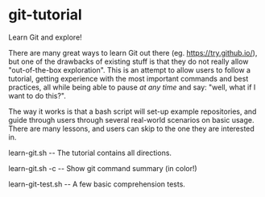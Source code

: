 # git-tutorial
Learn Git and explore!

There are many great ways to learn Git out there 
(eg. https://try.github.io/), but one of the drawbacks
of existing stuff is that they do not really allow
"out-of-the-box exploration". This is an attempt to
allow users to follow a tutorial, getting experience
with the most important commands and best practices,
all while being able to pause *at any time* and say:
"well, what if I want to do this?".  

The way it works is that a bash script will set-up
example repositories, and guide through users through
several real-world scenarios on basic usage.  There are
many lessons, and users can skip to the one they are
interested in.

learn-git.sh  --  The tutorial contains all directions.

learn-git.sh -c  -- Show git command summary (in color!)

learn-git-test.sh  --  A few basic comprehension tests.
